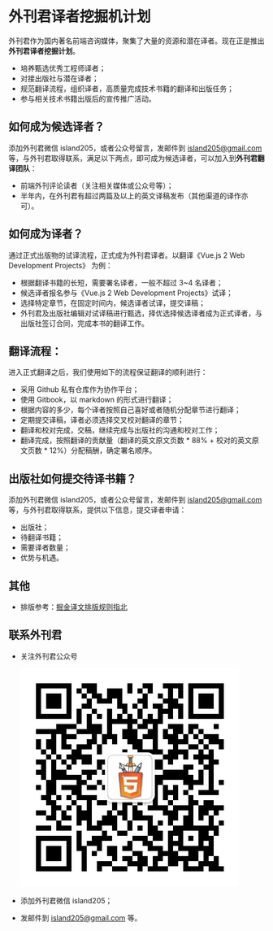 # 外刊君译者挖掘机计划

外刊君作为国内著名前端咨询媒体，聚集了大量的资源和潜在译者。现在正是推出**外刊君译者挖掘计划**。

- 培养甄选优秀工程师译者；
- 对接出版社与潜在译者；
- 规范翻译流程，组织译者，高质量完成技术书籍的翻译和出版任务；
- 参与相关技术书籍出版后的宣传推广活动。

## 如何成为候选译者？

添加外刊君微信 island205，或者公众号留言，发邮件到 island205@gmail.com 等，与外刊君取得联系，满足以下两点，即可成为候选译者，可以加入到**外刊君翻译团队**：

- 前端外刊评论读者（关注相关媒体或公众号等）；
- 半年内，在外刊君有超过两篇及以上的英文译稿发布（其他渠道的译作亦可）。

## 如何成为译者？

通过正式出版物的试译流程，正式成为外刊君译者。以翻译《Vue.js 2 Web Development Projects》 为例：

- 根据翻译书籍的长短，需要署名译者，一般不超过 3~4 名译者；
- 候选译者报名参与《Vue.js 2 Web Development Projects》试译；
- 选择特定章节，在固定时间内，候选译者试译，提交译稿；
- 外刊君及出版社编辑对试译稿进行甄选，择优选择候选译者成为正式译者，与出版社签订合同，完成本书的翻译工作。

## 翻译流程：

进入正式翻译之后，我们使用如下的流程保证翻译的顺利进行：

- 采用 Github 私有仓库作为协作平台；
- 使用 Gitbook，以 markdown 的形式进行翻译；
- 根据内容的多少，每个译者按照自己喜好或者随机分配章节进行翻译；
- 定期提交译稿，译者必须选择交叉校对翻译的章节；
- 翻译和校对完成，交稿，继续完成与出版社的沟通和校对工作；
- 翻译完成，按照翻译的贡献量（翻译的英文原文页数 * 88% + 校对的英文原文页数 * 12%）分配稿酬，确定署名顺序。

## 出版社如何提交待译书籍？

添加外刊君微信 island205，或者公众号留言，发邮件到 island205@gmail.com 等，与外刊君取得联系，提供以下信息，提交译者申请：

- 出版社；
- 待翻译书籍；
- 需要译者数量；
- 优势与机遇。

## 其他

- 排版参考：[掘金译文排版规则指北](https://github.com/xitu/gold-miner/wiki/%E8%AF%91%E6%96%87%E6%8E%92%E7%89%88%E8%A7%84%E5%88%99%E6%8C%87%E5%8C%97)

## 联系外刊君

- 关注外刊君公众号

    ![前端外刊评论公众号](./images/qrcode_for_fm.jpg)


- 添加外刊君微信 island205；
- 发邮件到 island205@gmail.com 等。